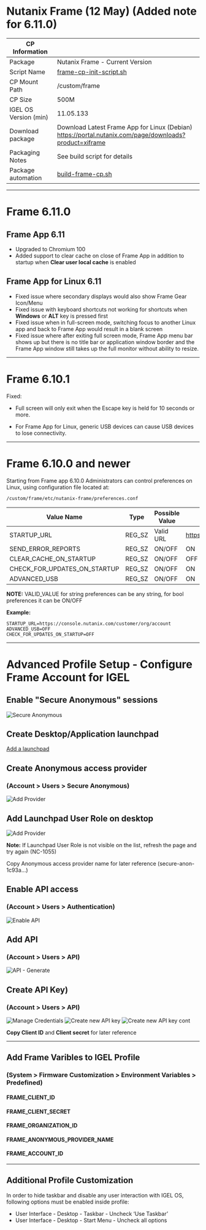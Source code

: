 # Nutanix Frame (12 May) (Added note for 6.11.0)

|  CP Information |            |
|--------------------|------------|
| Package | Nutanix Frame - Current Version |
| Script Name | [frame-cp-init-script.sh](build/frame-cp-init-script.sh) |
| CP Mount Path | /custom/frame |
| CP Size | 500M |
| IGEL OS Version (min) | 11.05.133 |
| Download package | Download Latest Frame App for Linux (Debian) <br /> https://portal.nutanix.com/page/downloads?product=xiframe |
| Packaging Notes | See build script for details |
| Package automation | [build-frame-cp.sh](build/build-frame-cp.sh) |

-----

# Frame 6.11.0

## Frame App 6.11

- Upgraded to Chromium 100
- Added support to clear cache on close of Frame App in addition to startup when **Clear user local cache** is enabled

## Frame App for Linux 6.11

-	Fixed issue where secondary displays would also show Frame Gear Icon/Menu
-	Fixed issue with keyboard shortcuts not working for shortcuts when **Windows** or **ALT** key is pressed first
-	Fixed issue when in full-screen mode, switching focus to another Linux app and back to Frame App would result in a blank screen
-	Fixed issue where after exiting full screen mode, Frame App menu bar shows up but there is no title bar or application window border and the Frame App window still takes up the full monitor without ability to resize.


-----

# Frame 6.10.1

Fixed:

- Full screen will only exit when the Escape key is held for 10 seconds or more.

- For Frame App for Linux, generic USB devices can cause USB devices to lose connectivity.


-----

# Frame 6.10.0 and newer

Starting from Frame app 6.10.0 Administrators can control preferences on Linux, using configuration file located at:

```
/custom/frame/etc/nutanix-frame/preferences.conf
  ```

| Value Name | Type | Possible Value | Default Value |  
|------------|------|----------------|---------------|
| STARTUP_URL | REG_SZ | Valid URL | https://console.nutanix.com |
| SEND_ERROR_REPORTS | REG_SZ | ON/OFF | ON |
| CLEAR_CACHE_ON_STARTUP | REG_SZ | ON/OFF | OFF |
| CHECK_FOR_UPDATES_ON_STARTUP | REG_SZ | ON/OFF | ON |
| ADVANCED_USB | REG_SZ | ON/OFF | ON |

**NOTE:** VALID_VALUE for string preferences can be any string, for bool preferences it can be ON/OFF

**Example:**

```
STARTUP_URL=https://console.nutanix.com/customer/org/account
ADVANCED_USB=OFF
CHECK_FOR_UPDATES_ON_STARTUP=OFF
  ```

-----
# Advanced Profile Setup - Configure Frame Account for IGEL

## Enable "Secure Anonymous" sessions

![Secure Anonymous](images/Frame_01.png)

## Create Desktop/Application launchpad

[Add a launchpad](https://docs.frame.nutanix.com/launchpad-management/add-launchpad.html)

## Create Anonymous access provider
### (Account > Users > Secure Anonymous)

![Add Provider](images/Frame_02.png)

## Add Launchpad User Role on desktop

![Add Provider](images/Frame_03.png)

**Note:** If Launchpad User Role is not visible on the list, refresh the page and try again (NC-1055)

Copy Anonymous access provider name for later reference
(secure-anon-1c93a…)

## Enable API access
### (Account > Users > Authentication)

![Enable API](images/Frame_04.png)

## Add API
### (Account > Users > API)

![API - Generate](images/Frame_05.png)

## Create API Key)
### (Account > Users > API)

![Manage Credentials](images/Frame_06.png)
![Create new API key](images/Frame_07.png)
![Create new API key cont](images/Frame_08.png)

**Copy Client ID** and **Client secret** for later reference

-----

## Add Frame Varibles to IGEL Profile
### (System > Firmware Customization > Environment Variables > Predefined)

#### FRAME_CLIENT_ID
#### FRAME_CLIENT_SECRET
#### FRAME_ORGANIZATION_ID
#### FRAME_ANONYMOUS_PROVIDER_NAME
#### FRAME_ACCOUNT_ID

-----

## Additional Profile Customization

In order to hide taskbar and disable any user interaction with IGEL OS, following options must be enabled inside profile:

- User Interface - Desktop - Taskbar - Uncheck ‘Use Taskbar’
- User Interface - Desktop - Start Menu - Uncheck all options
